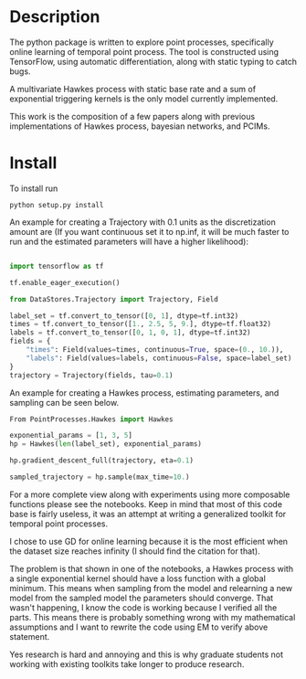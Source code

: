 # Description

The python package is written to explore point processes, specifically online learning
of temporal point process.
The tool is constructed using TensorFlow, using automatic differentiation, along with
static typing to catch bugs.

A multivariate Hawkes process with static base rate and a sum of
exponential triggering kernels is the only model currently implemented. 

This work is the composition of a few papers along with previous implementations
of Hawkes process, bayesian networks, and PCIMs.

# Install

To install run

```
python setup.py install
```

An example for creating a Trajectory with 0.1 units as the discretization amount
are (If you want continuous set it to np.inf, it will be much faster to run and 
the estimated parameters will have a higher likelihood):

```python

import tensorflow as tf

tf.enable_eager_execution()

from DataStores.Trajectory import Trajectory, Field

label_set = tf.convert_to_tensor([0, 1], dtype=tf.int32)
times = tf.convert_to_tensor([1., 2.5, 5, 9.], dtype=tf.float32)
labels = tf.convert_to_tensor([0, 1, 0, 1], dtype=tf.int32)
fields = {
    "times": Field(values=times, continuous=True, space=(0., 10.)),
    "labels": Field(values=labels, continuous=False, space=label_set)
}
trajectory = Trajectory(fields, tau=0.1)
```

An example for creating a Hawkes process, estimating parameters, and sampling
can be seen below.

```python
From PointProcesses.Hawkes import Hawkes

exponential_params = [1, 3, 5]
hp = Hawkes(len(label_set), exponential_params)

hp.gradient_descent_full(trajectory, eta=0.1)

sampled_trajectory = hp.sample(max_time=10.)
```

For a more complete view along with experiments using more composable functions
please see the notebooks. Keep in mind that most of this code base is fairly useless,
it was an attempt at writing a generalized toolkit for temporal point processes.

I chose to use GD for online learning because it is the most efficient when the dataset
size reaches infinity (I should find the citation for that).

The problem is that shown in one of the notebooks, a Hawkes process with a single 
exponential kernel should have a loss function with a global minimum. This means
when sampling from the model and relearning a new model from the sampled model 
the parameters should converge. That wasn't happening, I know the code is working
because I verified all the parts. This means there is probably something wrong with my 
mathematical assumptions and I want to rewrite the code using EM to verify above statement.

Yes research is hard and annoying and this is why graduate students not working with existing toolkits 
take longer to produce research.
